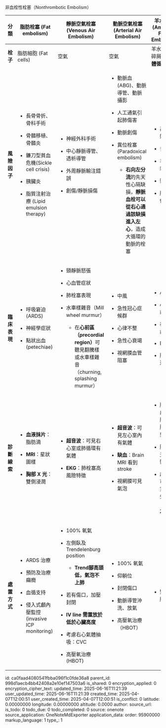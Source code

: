 非血栓性栓塞（Nonthrombotic Embolism）

<table>
<colgroup>
<col style="width: 6%" />
<col style="width: 20%" />
<col style="width: 29%" />
<col style="width: 25%" />
<col style="width: 16%" />
</colgroup>
<thead>
<tr class="header">
<th><strong>分類</strong></th>
<th><strong>脂肪栓塞 (Fat embolism)</strong></th>
<th><strong>靜脈空氣栓塞 (Venous Air Embolism)</strong></th>
<th><strong>動脈空氣栓塞 (Arterial Air Embolism)</strong></th>
<th><strong>羊水栓塞 (Amniotic Fluid Embolism)</strong></th>
</tr>
</thead>
<tbody>
<tr class="odd">
<td><strong>栓子</strong></td>
<td>脂肪細胞 (Fat cells)</td>
<td>空氣</td>
<td>空氣</td>
<td>羊水細胞與碎屑<strong>進入母體循環</strong></td>
</tr>
<tr class="even">
<td><strong>風險因子</strong></td>
<td><ul>
<li><p>長骨骨折、骨科手術</p></li>
<li><p>骨髓移植、骨髓炎</p></li>
<li><p>鐮刀型貧血危機(Sickle cell crisis)</p></li>
<li><p>胰臟炎</p></li>
<li><p>脂質注射治療 (Lipid emulsion therapy)</p></li>
</ul></td>
<td><ul>
<li><p>神經外科手術</p></li>
<li><p>中心靜脈導管、透析導管</p></li>
<li><p>外周靜脈輸注錯誤</p></li>
<li><p>創傷/靜脈損傷</p></li>
</ul></td>
<td><ul>
<li><p>動脈血 (ABG)、動脈導管、動脈攝影</p></li>
<li><p>人工通氣引起肺傷害</p></li>
<li><p>動脈創傷</p></li>
<li><p>異位栓塞 (Paradoxical embolism)</p>
<ul>
<li><p><strong>右向左分流</strong>的先天性心隔缺損，<strong>靜脈血栓可以從右心通過該缺損進入左心</strong>，造成大循環的動脈的栓塞</p></li>
</ul></li>
</ul></td>
<td><ul>
<li><p>高齡產婦</p></li>
<li><p>多產次</p></li>
<li><p>羊膜穿刺</p></li>
<li><p>墮胎</p></li>
<li><p>腹部鈍傷</p></li>
</ul></td>
</tr>
<tr class="odd">
<td><strong>臨床表現</strong></td>
<td><ul>
<li><p>呼吸窘迫 (ARDS)</p></li>
<li><p>神經學症狀</p></li>
<li><p>點狀出血 (petechiae)</p></li>
</ul></td>
<td><ul>
<li><p>頸靜脈怒張</p></li>
<li><p>心血管症狀</p></li>
<li><p>肺栓塞表現</p></li>
<li><p>水車樣雜音（Mill wheel murmur）</p>
<ul>
<li><p>在<strong>心前區（precordial region）</strong>可聽見翻騰樣或水車樣雜音（churning, splashing murmur）</p></li>
</ul></li>
</ul></td>
<td><ul>
<li><p>中風</p></li>
<li><p>急性冠心症候群</p></li>
<li><p>心律不整</p></li>
<li><p>急性心衰竭</p></li>
<li><p>視網膜血管阻塞</p></li>
</ul></td>
<td><ul>
<li><p>ARDS</p></li>
<li><p>心血管症狀</p></li>
<li><p>神經學症狀</p></li>
<li><p>DIC</p></li>
<li><p>胎兒窘迫</p></li>
</ul></td>
</tr>
<tr class="even">
<td><strong>診斷線索</strong></td>
<td><ul>
<li><p><strong>血液抹片</strong>：脂肪滴</p></li>
<li><p><strong>MRI</strong>：星狀圖樣</p></li>
<li><p><strong>胸部 X 光</strong>：雙側浸潤</p></li>
</ul></td>
<td><ul>
<li><p><strong>超音波</strong>：可見右心室或肺循環有氣體</p></li>
<li><p><strong>EKG</strong>：肺栓塞高風險特徵</p></li>
</ul></td>
<td><ul>
<li><p><strong>超音波</strong>：可見左心室內有氣體</p></li>
<li><p><strong>缺血</strong>：Brain MRI 看到 stroke</p></li>
<li><p>視網膜可見氣泡</p></li>
</ul></td>
<td><ul>
<li><p>肺動脈血可見胎兒細胞或毛髮</p></li>
<li><p>胸部 X 光：肺鬱血</p></li>
<li><p>超音波可見心室功能失調（<strong>右→左</strong>）</p></li>
</ul></td>
</tr>
<tr class="odd">
<td><strong>處置方式</strong></td>
<td><ul>
<li><p>ARDS 治療</p></li>
<li><p>預防及治療癲癇</p></li>
<li><p>血循支持</p></li>
<li><p>侵入式顱內壓監控(invasive ICP monitoring)</p></li>
</ul></td>
<td><ul>
<li><p>100% 氧氣</p></li>
<li><p>左側臥及 Trendelenburg position</p>
<ul>
<li><p><strong>Trend腳高頭低，氣泡不上肺</strong></p></li>
</ul></li>
<li><p>若有傷口，加壓封閉</p></li>
<li><p><strong>IV line 需置放於低於心臟高度</strong></p></li>
<li><p>考慮右心氣體抽吸：CVC</p></li>
<li><p>高壓氧治療 (HBOT)</p></li>
</ul></td>
<td><ul>
<li><p>100% 氧氣</p></li>
<li><p>仰躺位</p></li>
<li><p>封閉傷口</p></li>
<li><p>動脈導管沖洗、放氣</p></li>
<li><p>高壓氧治療（HBOT）</p></li>
</ul></td>
<td><ul>
<li><p>緊急剖腹產</p></li>
</ul></td>
</tr>
</tbody>
</table>


id: ca0faad4080541fbba096f1c0fde36a8
parent_id: 998d1aecb4bb42408a2e10ef147503a6
is_shared: 0
encryption_applied: 0
encryption_cipher_text: 
updated_time: 2025-06-16T11:21:39
user_updated_time: 2025-06-16T11:21:39
created_time: 2025-04-07T12:00:51
user_created_time: 2025-04-07T12:00:51
is_conflict: 0
latitude: 0.00000000
longitude: 0.00000000
altitude: 0.0000
author: 
source_url: 
is_todo: 0
todo_due: 0
todo_completed: 0
source: onenote
source_application: OneNoteMdExporter
application_data: 
order: 95900000
markup_language: 1
type_: 1